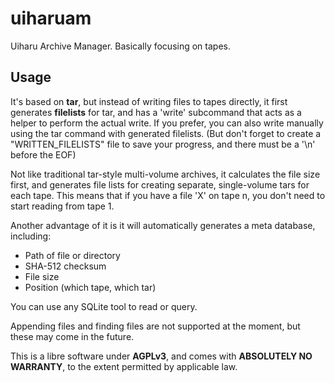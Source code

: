 # uiharuam

Uiharu Archive Manager. Basically focusing on tapes.

## Usage

It's based on **tar**, but instead of writing files to tapes directly, it first generates **filelists** for tar, and has a 'write' subcommand that acts as a helper to perform the actual write. If you prefer, you can also write manually using the tar command with generated filelists. (But don't forget to create a "WRITTEN_FILELISTS" file to save your progress, and there must be a '\n' before the EOF)

Not like traditional tar-style multi-volume archives, it calculates the file size first, and generates file lists for creating separate, single-volume tars for each tape. This means that if you have a file 'X' on tape n, you don't need to start reading from tape 1.

Another advantage of it is it will automatically generates a meta database, including:

- Path of file or directory
- SHA-512 checksum
- File size
- Position (which tape, which tar)

You can use any SQLite tool to read or query.

Appending files and finding files are not supported at the moment, but these may come in the future.

This is a libre software under **AGPLv3**, and comes with **ABSOLUTELY NO WARRANTY**, to the extent permitted by applicable law.
